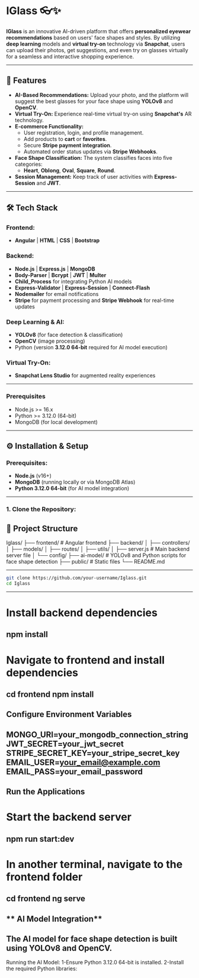 # **IGlass** 👓✨

**IGlass** is an innovative AI-driven platform that offers **personalized eyewear recommendations** based on users' face shapes and styles. By utilizing **deep learning** models and **virtual try-on** technology via **Snapchat**, users can upload their photos, get suggestions, and even try on glasses virtually for a seamless and interactive shopping experience.

---

## **🚀 Features**

- **AI-Based Recommendations:** Upload your photo, and the platform will suggest the best glasses for your face shape using **YOLOv8** and **OpenCV**.
- **Virtual Try-On:** Experience real-time virtual try-on using **Snapchat's** AR technology.
- **E-commerce Functionality:** 
  - User registration, login, and profile management.
  - Add products to **cart** or **favorites**.
  - Secure **Stripe payment integration**.
  - Automated order status updates via **Stripe Webhooks**.
- **Face Shape Classification:** The system classifies faces into five categories:
  - **Heart**, **Oblong**, **Oval**, **Square**, **Round**.
- **Session Management:** Keep track of user activities with **Express-Session** and **JWT**.

---

## **🛠️ Tech Stack**

### **Frontend:**
- **Angular** | **HTML** | **CSS** | **Bootstrap**

### **Backend:**
- **Node.js** | **Express.js** | **MongoDB**
- **Body-Parser** | **Bcrypt** | **JWT** | **Multer**
- **Child_Process** for integrating Python AI models
- **Express-Validator** | **Express-Session** | **Connect-Flash**
- **Nodemailer** for email notifications
- **Stripe** for payment processing and **Stripe Webhook** for real-time updates

### **Deep Learning & AI:**
- **YOLOv8** (for face detection & classification)
- **OpenCV** (image processing)
- Python (version **3.12.0 64-bit** required for AI model execution)

### **Virtual Try-On:**
- **Snapchat Lens Studio** for augmented reality experiences

---
### Prerequisites

- Node.js >= 16.x
- Python >= 3.12.0 (64-bit)
- MongoDB (for local development)
---


## **⚙️ Installation & Setup**

### **Prerequisites:**
- **Node.js** (v16+)
- **MongoDB** (running locally or via MongoDB Atlas)
- **Python 3.12.0 64-bit** (for AI model integration)
---
### **1. Clone the Repository:**


## **📂 Project Structure**
Iglass/
├── frontend/           # Angular frontend
├── backend/
│   ├── controllers/
│   ├── models/
│   ├── routes/
│   ├── utils/
│   ├── server.js       # Main backend server file
│   └── config/
├── ai-model/           # YOLOv8 and Python scripts for face shape detection
├── public/             # Static files
└── README.md

---

```bash
git clone https://github.com/your-username/Iglass.git
cd Iglass
```
---
# Install backend dependencies
npm install
---
# Navigate to frontend and install dependencies
cd frontend
npm install
---

## **Configure Environment Variables**

MONGO_URI=your_mongodb_connection_string
JWT_SECRET=your_jwt_secret
STRIPE_SECRET_KEY=your_stripe_secret_key
EMAIL_USER=your_email@example.com
EMAIL_PASS=your_email_password
---
## **Run the Applications**

# Start the backend server
npm run start:dev
---
# In another terminal, navigate to the frontend folder
cd frontend
ng serve
---
## ** AI Model Integration**
The AI model for face shape detection is built using YOLOv8 and OpenCV.
---
Running the AI Model:
1-Ensure Python 3.12.0 64-bit is installed.
2-Install the required Python libraries:


